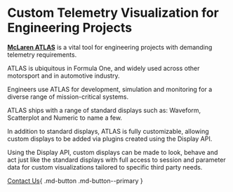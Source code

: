 # Custom Telemetry Visualization for Engineering Projects

**[McLaren ATLAS](https://www.mclaren.com/applied/catalogue/item/atlas/)** is a vital tool for engineering projects with demanding telemetry requirements.

ATLAS is ubiquitous in Formula One, and widely used across other motorsport and in automotive industry.

Engineers use ATLAS for development, simulation and monitoring for a diverse range of mission-critical systems.

ATLAS ships with a range of standard displays such as: Waveform, Scatterplot and Numeric to name a few.

In addition to standard displays, ATLAS is fully customizable, allowing custom displays to be added via plugins created using the Display API.

Using the Display API, custom displays can be made to look, behave and act just like the standard displays with full access to session and parameter data for custom visualizations tailored to specific third party needs.

[Contact Us](https://www.mclaren.com/applied/contact/){ .md-button .md-button--primary }